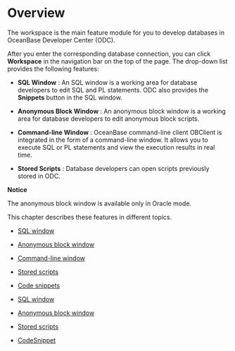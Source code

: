 Overview 
=============================

The workspace is the main feature module for you to develop databases in OceanBase Developer Center (ODC). 

After you enter the corresponding database connection, you can click **Workspace** in the navigation bar on the top of the page. The drop-down list provides the following features:

* **SQL Window** : An SQL window is a working area for database developers to edit SQL and PL statements. ODC also provides the **Snippets** button in the SQL window.

  

* **Anonymous Block Window** : An anonymous block window is a working area for database developers to edit anonymous block scripts.

  

* **Command-line Window** : OceanBase command-line client OBClient is integrated in the form of a command-line window. It allows you to execute SQL or PL statements and view the execution results in real time.

  

* **Stored Scripts** : Database developers can open scripts previously stored in ODC.

  



**Notice**



The anonymous block window is available only in Oracle mode.

This chapter describes these features in different topics.

* [SQL window](../4.client-odc-use-workspace/2.client-odc-sql-window.md)

  

* [Anonymous block window](../4.client-odc-use-workspace/3.client-odc-anonymous-block-window.md)

  

* [Command-line window](../4.client-odc-use-workspace/4.client-odc-command-line-window.md)

  

* [Stored scripts](../4.client-odc-use-workspace/5.client-odc-stored-scripts.md)

  

* [Code snippets](../4.client-odc-use-workspace/6.client-odc-snippet.md)

  




<!-- -->

* [SQL window](../4.client-odc-use-workspace/2.client-odc-sql-window.md)

  

* [Anonymous block window](t1997785.html#topic-1997785)

  

* [Stored scripts](../4.client-odc-use-workspace/5.client-odc-stored-scripts.md)

  

* [Code](../4.client-odc-use-workspace/6.client-odc-snippet.md)[S](../4.client-odc-use-workspace/6.client-odc-snippet.md)[nippet](../4.client-odc-use-workspace/6.client-odc-snippet.md)

  



